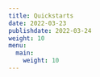```yaml
---
title: Quickstarts
date: 2022-03-23
publishdate: 2022-03-24
weight: 10
menu:
  main:
    weight: 10
---
```

